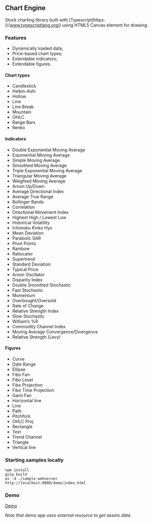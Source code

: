 ## Chart Engine

Stock charting library built with [Typescript]https:(//www.typescriptlang.org/) using HTML5 Canvas element for drawing.

### Features

* Dynamically loaded data;
* Price-based chart types;
* Extendable indicators;
* Extendable figures.

#### Chart types

* Candlestick
* Heikin-Ashi
* Hollow
* Line
* Line Break
* Mountain
* OHLC
* Range Bars
* Renko

#### Indicators

* Double Exponential Moving Average
* Exponential Moving Average
* Simple Moving Average
* Smoothed Moving Average
* Triple Exponential Moving Average
* Triangular Moving Average
* Weighted Moving Average
* Aroon Up/Down
* Average Directional Index
* Average True Range
* Bollinger Bands
* Correlation
* Directional Movement Index
* Highest High / Lowest Low
* Historical Volatility
* Ichimoku Kinko Hyo
* Mean Deviation
* Parabolic SAR
* Pivot Points
* Rainbow
* Ratiocator
* Supertrend
* Standard Deviation
* Typical Price
* Aroon Oscillator
* Disparity Index
* Double Smoothed Stochastic
* Fast Stochastic
* Momentum
* Overbought/Oversold
* Rate of Change
* Relative Strength Index
* Slow Stochastic
* William’s %R
* Commodity Channel Index
* Moving Average Convergence/Divergence
* Relative Strength (Levy)

#### Figures

* Curve
* Date Range
* Ellipse
* Fibo Fan
* Fibo Level
* Fibo Projection
* Fibo Time Projection
* Gann Fan
* Horizontal line
* Line
* Path
* Pitchfork
* OHLC Proj
* Rectangle
* Text
* Trend Channel
* Triangle
* Vertical line

### Starting samples locally

```
npm install
gulp build
ws -d ./sample-webserver
http://localhost:8000/demo/index.html
```

### Demo

[Demo](https://chartengine.github.io/)

*Note that demo app uses external resource to get assets data*.
